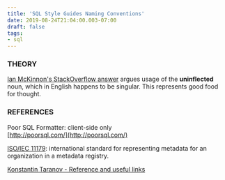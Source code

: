 ```yaml
---
title: 'SQL Style Guides Naming Conventions'
date: 2019-08-24T21:04:00.003-07:00
draft: false
tags: 
- sql
---
```


  

### **THEORY**

[Ian McKinnon's StackOverflow answer](https://stackoverflow.com/a/3894235) argues usage of the **uninflected** noun, which in English happens to be singular. This represents good food for thought.  
  
  
  

### REFERENCES

Poor SQL Formatter: client-side only  
[http://poorsql.com/](http://poorsql.com/)  
  
[ISO/IEC 11179](https://en.wikipedia.org/wiki/ISO/IEC_11179): international standard for representing metadata for an organization in a metadata registry.  
  
[Konstantin Taranov - Reference and useful links](https://github.com/ktaranov/naming-convention/blob/master/SQL%20Server%20Name%20Convention%20and%20T-SQL%20Programming%20Style.md#reference)